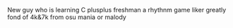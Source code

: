 New guy who is learning C plusplus
freshman
a rhythnm game liker 
greatly fond of 4k&7k from osu mania or malody 


<!---
BIGGOGDA/BIGGOGDA is a ✨ special ✨ repository because its `README.md` (this file) appears on your GitHub profile.
You can click the Preview link to take a look at your changes.
--->
